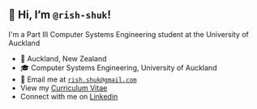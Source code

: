 ## 👋 Hi, I’m `@rish-shuk`!

I'm a Part III Computer Systems Engineering student at the University of Auckland
- 📍 Auckland, New Zealand
- 🎓 Computer Systems Engineering, University of Auckland
- 📧 Email me at <code>rish.shuk@gmail.com</code>
- View my <a href="https://github.com/rish-shuk/cv/blob/319f1f34e8557a754d1d44c346a2daca6f6dc82e/Rishi%20Shukla%20-%20Technical%20Resume%20.pdf">Curriculum Vitae</a>
- Connect with me on <a href="www.linkedin.com/in/rish-shuk">Linkedin</a>



<!---
rish-shuk/rish-shuk is a ✨ special ✨ repository because its `README.md` (this file) appears on your GitHub profile.
You can click the Preview link to take a look at your changes.
--->
